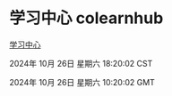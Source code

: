 # 学习中心 colearnhub
[学习中心](http://219.139.197.74:56308/colearnhub/)

2024年 10月 26日 星期六 18:20:02 CST

2024年 10月 26日 星期六 10:20:02 GMT

